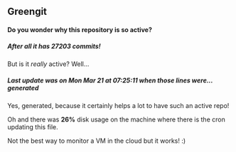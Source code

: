 ## Greengit

#### Do you wonder why this repository is so active?

##### After all it has 27203 commits!

But is it *really* active? Well...

##### Last update was on Mon Mar 21 at 07:25:11 when those lines were... generated

Yes, generated, because it certainly helps a lot to have such an active repo!

Oh and there was **26%** disk usage on the machine
where there is the cron updating this file.

Not the best way to monitor a VM in the cloud but it works! :)
